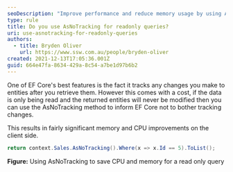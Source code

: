 ```yaml
---
seoDescription: "Improve performance and reduce memory usage by using AsNoTracking for readonly queries in EF Core."
type: rule
title: Do you use AsNoTracking for readonly queries?
uri: use-asnotracking-for-readonly-queries
authors:
  - title: Bryden Oliver
    url: https://www.ssw.com.au/people/bryden-oliver
created: 2021-12-13T17:05:36.001Z
guid: 664e47fa-8634-429a-8c54-a7be1d97b6b2
---
```

One of EF Core's best features is the fact it tracks any changes you make to entities after you retrieve them. However this comes with a cost, if the data is only being read and the returned entities will never be modified then you can use the AsNoTracking method to inform EF Core not to bother tracking changes. 

This results in fairly significant memory and CPU improvements on the client side.

<!--endintro-->

```cs
return context.Sales.AsNoTracking().Where(x => x.Id == 5).ToList();
```

**Figure:** Using AsNoTracking to save CPU and memory for a read only query

